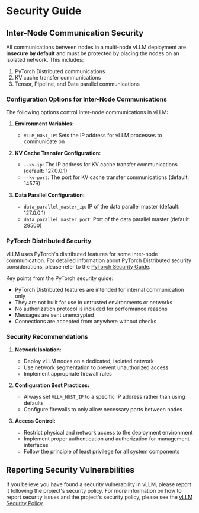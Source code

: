 # Security Guide

## Inter-Node Communication Security

All communications between nodes in a multi-node vLLM deployment are **insecure by default** and must be protected by placing the nodes on an isolated network. This includes:

1. PyTorch Distributed communications
2. KV cache transfer communications
3. Tensor, Pipeline, and Data parallel communications

### Configuration Options for Inter-Node Communications

The following options control inter-node communications in vLLM:

1. **Environment Variables:**
   - `VLLM_HOST_IP`: Sets the IP address for vLLM processes to communicate on

2. **KV Cache Transfer Configuration:**
   - `--kv-ip`: The IP address for KV cache transfer communications (default: 127.0.0.1)
   - `--kv-port`: The port for KV cache transfer communications (default: 14579)

3. **Data Parallel Configuration:**
   - `data_parallel_master_ip`: IP of the data parallel master (default: 127.0.0.1)
   - `data_parallel_master_port`: Port of the data parallel master (default: 29500)

### PyTorch Distributed Security

vLLM uses PyTorch's distributed features for some inter-node communication. For
detailed information about PyTorch Distributed security considerations, please
refer to the [PyTorch Security
Guide](https://github.com/pytorch/pytorch/security/policy#using-distributed-features).

Key points from the PyTorch security guide:
- PyTorch Distributed features are intended for internal communication only
- They are not built for use in untrusted environments or networks
- No authorization protocol is included for performance reasons
- Messages are sent unencrypted
- Connections are accepted from anywhere without checks

### Security Recommendations

1. **Network Isolation:**
   - Deploy vLLM nodes on a dedicated, isolated network
   - Use network segmentation to prevent unauthorized access
   - Implement appropriate firewall rules

2. **Configuration Best Practices:**
   - Always set `VLLM_HOST_IP` to a specific IP address rather than using defaults
   - Configure firewalls to only allow necessary ports between nodes

3. **Access Control:**
   - Restrict physical and network access to the deployment environment
   - Implement proper authentication and authorization for management interfaces
   - Follow the principle of least privilege for all system components

## Reporting Security Vulnerabilities

If you believe you have found a security vulnerability in vLLM, please report it following the project's security policy. For more information on how to report security issues and the project's security policy, please see the [vLLM Security Policy](https://github.com/vllm-project/vllm/blob/main/SECURITY.md).
